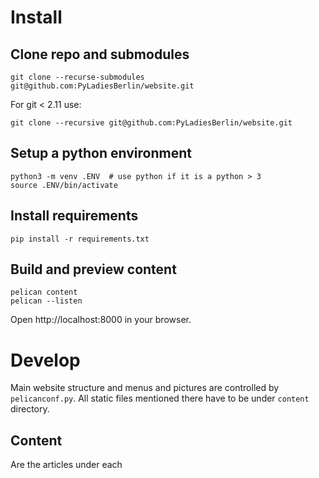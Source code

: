 # Install

## Clone repo and submodules

    git clone --recurse-submodules git@github.com:PyLadiesBerlin/website.git

For git < 2.11 use:

    git clone --recursive git@github.com:PyLadiesBerlin/website.git


## Setup a python environment

    python3 -m venv .ENV  # use python if it is a python > 3
    source .ENV/bin/activate

## Install requirements

    pip install -r requirements.txt

## Build and preview content

    pelican content
    pelican --listen

Open http://localhost:8000 in your browser.


# Develop

Main website structure and menus and pictures are controlled by `pelicanconf.py`. All static files mentioned there have to be under `content` directory.

## Content

Are the articles under each 
